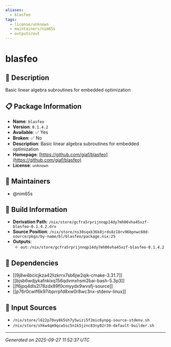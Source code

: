 ```yaml
---
aliases:
  - blasfeo
tags:
  - license/unknown
  - maintainers/nim65s
  - outputs/out
---
```


# blasfeo

## 📝 Description

Basic linear algebra subroutines for embedded optimization

## 📋 Package Information

- **Name**: `blasfeo`
- **Version**: `0.1.4.2`
- **Available**: ✅ Yes
- **Broken**: ✅ No
- **Description**: Basic linear algebra subroutines for embedded optimization
- **Homepage**: [https://github.com/giaf/blasfeo](https://github.com/giaf/blasfeo)
- **License**: `unknown`
## 👥 Maintainers

- @nim65s


## 🔧 Build Information

- **Derivation Path**: `/nix/store/gcfra5rprijnnqp14dy7mh06vha45xzf-blasfeo-0.1.4.2.drv`
- **Source Position**: `/nix/store/ns30sqxb36k8jrds8z18rv96bpnwc60d-source/pkgs/by-name/bl/blasfeo/package.nix:25`
- **Outputs**:
  - `out`:  `/nix/store/gcfra5rprijnnqp14dy7mh06vha45xzf-blasfeo-0.1.4.2`

## 🔗 Dependencies

- [[9j8w4bcicjkza42lizkrrx7sb6jw2qik-cmake-3.31.7]]
- [[bjsb6wdjykafnkixq156qdvmxhsm2bai-bash-5.3p3]]
- [[f6jpq4dls2l78zdx89f0cmyydx9wvsfj-source]]
- [[p76r0cwlf6k97ibprrpfd8xw0r8wc3nx-stdenv-linux]]

## 📁 Input Sources

- `/nix/store/l622p70vy8k5sh7y5wizi5f2mic6ynpg-source-stdenv.sh`
- `/nix/store/shkw4qm9qcw5sc5n1k5jznc83ny02r39-default-builder.sh`

---
*Generated on 2025-09-27 11:52:37 UTC*
